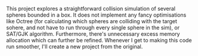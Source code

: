 This project explores a straightforward collision simulation of several spheres bounded in a box. 
It does not implement any fancy optimisations like Octree (for calculating which spheres are colliding 
with the target sohere, and not have to run through every single sphere in the sim), or SAT/GJK algorithm. 
Furthermore, there's unnecessary excess memory allocation which can further be refined. Whenever I get to 
making this code run smoother, I'll create a new project from the original.
